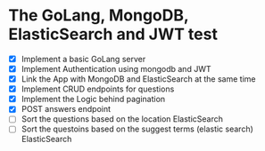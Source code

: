 # The GoLang, MongoDB, ElasticSearch and JWT test

-   [x] Implement a basic GoLang server
-   [x] Implement Authentication using mongodb and JWT
-   [x] Link the App with MongoDB and ElasticSearch at the same time
-   [x] Implement CRUD endpoints for questions
-   [x] Implement the Logic behind pagination
-   [x] POST answers endpoint
-   [ ] Sort the questions based on the location ElasticSearch
-   [ ] Sort the questoins based on the suggest terms (elastic search) ElasticSearch
